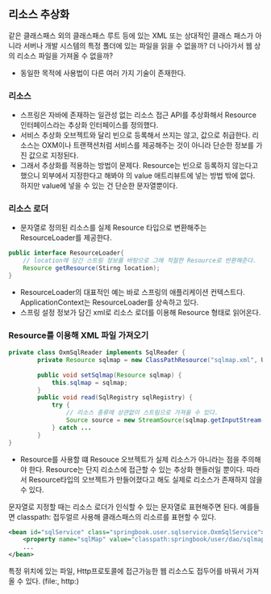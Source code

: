 ## 리소스 추상화
같은 클래스패스 외의 클래스패스 루트 등에 있는 XML 또는 상대적인 클래스 패스가 아니라 서버나 개발 시스템의 특정 폴더에 있는 파일을 읽을 수 없을까?  더 나아가서 웹 상의 리소스 파일을 가져올 수 없을까?
- 동일한 목적에 사용법이 다른 여러 가지 기술이 존재한다.

### 리소스
- 스프링은 자바에 존재하는 일관성 없는 리소스 접근 API를 추상화해서 Resource 인터페이스라는 추상화 인터페이스를 정의했다.
- 서비스 추상화 오브젝트와 달리 빈으로 등록해서 쓰지는 않고, 값으로 취급한다. 리소스는 OXM이나 트랜잭션처럼 서비스를 제공해주는 것이 아니라 단순한 정보를 가진 값으로 지정된다.
- 그래서 추상화를 적용하는 방법이 문제다. Resource는 빈으로 등록하지 않는다고 했으니 외부에서 지정한다고 해봐야 <property>의 value 애트리뷰트에 넣는 방법 밖에 없다. 하지만 value에 넣을 수 있는 건 단순한 문자열뿐이다.
### 리소스 로더
- 문자열로 정의된 리소스를 실제 Resource 타입으로 변환해주는 ResourceLoader를 제공한다.
```java
public interface ResourceLoader{
    // location에 담긴 스트링 정보를 바탕으로 그에 적절한 Resource로 반환해준다.
    Resource getResource(Stirng location);
}
```
- ResourceLoader의 대표적인 예는 바로 스프링의 애플리케이션 컨텍스트다. ApplicationContext는 ResourceLoader를 상속하고 있다.
- 스프링 설정 정보가 담긴 xml로 리소스 로더를 이용해 Resource 형태로 읽어온다.

### Resource를 이용해 XML 파일 가져오기
```java
private class OxmSqlReader implements SqlReader {
        private Resource sqlmap = new ClassPathResource("sqlmap.xml", UserDao.class);
        
        public void setSqlmap(Resource sqlmap) {
            this.sqlmap = sqlmap;
        }
        public void read(SqlRegistry sqlRegistry) {
            try {
                // 리소스 종류에 상관없이 스트림으로 가져올 수 있다.
                Source source = new StreamSource(sqlmap.getInputStream());
            } catch ...
        }
}
```
- Resource를 사용할 떄 Resouce 오브젝트가 실제 리소스가 아니라는 점을 주의해야 한다. Resource는 단지 리소스에 접근할 수 있는 추상화 핸들러일 뿐이다. 따라서 Resource타입의 오브젝트가 만들어졌다고 해도 실제로 리소스가 존재하지 않을 수 있다.

문자열로 지정할 때는 리소스 로더가 인식할 수 있는 문자열로 표현해주면 된다. 예를들면 classpath: 접두얼르 사용해 클래스패스의 리소르를 표현할 수 있다.
```xml
<bean id="sqlService" class="springbook.user.sqlservice.OxmSqlService">
    <property name="sqlMap" value="classpath:springbook/user/dao/sqlmap.xml" />
    ...
</bean>
```
특정 위치에 있는 파일, Http프로토콜에 접근가능한 웹 리소스도 접두어를 바꿔서 가져올 수 있다. (file:, http:)
